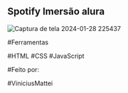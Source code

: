 ## Spotify Imersão alura 

![Captura de tela 2024-01-28 225437](https://github.com/ViniMattei/spotify-imers-o-alura/assets/146492170/b12d045f-4398-4999-945b-1844c5dbf846)

#Ferramentas

#HTML
#CSS
#JavaScript

#Feito por:

#ViniciusMattei
